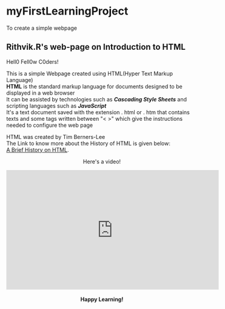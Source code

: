 # myFirstLearningProject
To create a simple webpage 
<!DOCTYPE html>
<html>
<h2>Rithvik.R's web-page on Introduction to HTML</h2>
<p>Hell0 Fell0w C0ders!</p>
<p>This is a simple Webpage created using HTML(Hyper Text Markup Language)<br>
<b>HTML</b> is the standard markup language for documents designed to be displayed in a web browser<br>
It can be assisted by technologies such as <i><b>Cascading Style Sheets</i></b> and scripting languages such as <i><b>JavaScript</b></i> <br>
It's a text document saved with the extension . html or . htm that contains texts and some tags written between "< >" which give the instructions needed to configure the web page<br>
</p>
<p>HTML was created by Tim Berners-Lee<br> The Link to know more about the History of HTML is given below:<br> 
<a href="https://www.washington.edu/accesscomputing/webd2/student/unit1/module3/html_history.html#:~:text=The%20first%20version%20of%20HTML,many%20different%20versions%20of%20HTML." target="_blank">A Brief History on HTML</a>.</p>
<center>
<p>Here's a video!</p>
<iframe width="560" height="315" src="https://www.youtube.com/embed/idHyruXhXhA" title="YouTube video player" frameborder="0" allow="accelerometer; autoplay; clipboard-write; encrypted-media; gyroscope; picture-in-picture" allowfullscreen></iframe>
<br><br>
<b>Happy Learning!</b>
</center>
</html>
